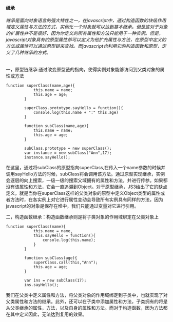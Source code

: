 ####  继承
######  继承是面向对象语言的强大特性之一，在javascript中，通过构造函数的块级作用域定义属性与方法的方式，实例化一个对象就可以达到基本继承。但是这对于对象的扩展性并不是很好，因为你定义的所有属性和方法只能用于一种实例。但是，javascript对象具有的原型属性却可以定义为他扩充属性与方法，在原型中定义的方法或属性可以通过原型链来查找。而javascript也利用它的构造函数和原型，定义了几种继承的方式。

一，原型链继承:通过改变原型链的指向，使得实例对象能够访问到父类对象的属性或方法

```
function superClass(name,age){
			this.name = name;
			this.age = age;
		}

		superClass.prototype.sayHello = function(){
			console.log(this.name + ":" this.age)
		}

		function subClass(name,age){
			this.name = name;
			this.age = age;
		}

		subClass.prototype = new superClass();
		var instance = new subClass("Ann",17);
		instance.sayHello();
```
在这里，通过将subClass的原型指向superClass,在传入一个name参数的时候并调用sayHello方法的时候，subClass将会调用该方法。通过原型实现继承，实例会逐层的向上搜索，一级一级的搜索父域拥有的属性和方法，并进行传参。如果都没有该属性和方法，它会一直追溯到Object。对于原型继承，JS3给出了它的缺点定义。就是当你在superClass这样的父类对象的原型中定义Object类型的属性或者方法时，在各实例上对它进行属性变动会导致所有实例具有同样的方法，因为javascript的对象是保存在堆中，我们只能通过变量对它进行引用。

二，构造函数继承：构造函数继承则是将子类对象的作用域绑定在父类对象上

```
function superClass(name){
			this.name = name,
			this.sayHello = function(){
				console.log(this.name);
			}
		}

		function subClass(age){
			superClass.call(this,"Ann");
			this.age = age;
		}

		var ins = new subClass(17);
		ins.sayHello();

```
我们在父类中定义属性和方法，将父类对象的作用域绑定到子类中，也就实现了对父类属性和方法的继承。此外，还可以在子类中添加属性和方法，子类拥有的将是从父类继承的属性，方法，以及自身的属性和方法。而对于构造函数，因为方法都在其中定义因此，无法达到复用的效果。









